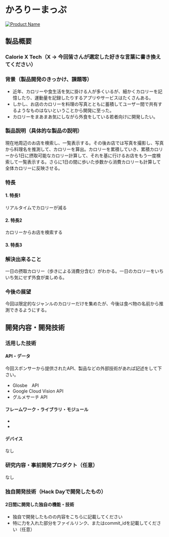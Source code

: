 # かろりーまっぷ

[![Product Name](image.png)](https://www.youtube.com/watch?v=G5rULR53uMk)

## 製品概要
### Calorie X Tech（X → 今回皆さんが選定した好きな言葉に書き換えてください）

### 背景（製品開発のきっかけ、課題等）
- 近年、カロリーや食生活を気に掛ける人が多くいるが、細かくカロリーを記憶したり、運動量を記録したりするアプリやサービスはたくさんある。
- しかし、お店のカロリーを料理の写真とともに蓄積してユーザー間で共有するようなものはないということから開発に至った。
- カロリーをまあまあ気にしながら外食をしている若者向けに開発したい。

### 製品説明（具体的な製品の説明）
現在地周辺のお店を検索し、一覧表示する。その後お店では写真を撮影し、写真から料理名を推測して、カロリーを算出。カロリーを累積していき、累積カロリーから1日に摂取可能なカロリー計算して、それを基に行けるお店をもう一度検索して一覧表示する。さらに1日の間に歩いた歩数から消費カロリーも計算して全体カロリーに反映させる。

### 特長

#### 1. 特長1
リアルタイムでカロリーが減る
#### 2. 特長2
カロリーからお店を検索する
#### 3. 特長3

### 解決出来ること
一日の摂取カロリー（歩きによる消費分含む）がわかる。一日のカロリーをいちいち気にせず外食が楽しめる。

### 今後の展望
今回は限定的なジャンルのカロリーだけを集めたが、今後は食べ物の名前から推測できるようにする。

## 開発内容・開発技術
### 活用した技術
#### API・データ
今回スポンサーから提供されたAPI、製品などの外部技術があれば記述をして下さい。

* Glosbe　API
* Google Cloud Vision API
* グルメサーチ API

#### フレームワーク・ライブラリ・モジュール
* 
* 

#### デバイス
なし

### 研究内容・事前開発プロダクト（任意）
なし

### 独自開発技術（Hack Dayで開発したもの）
#### 2日間に開発した独自の機能・技術
* 独自で開発したものの内容をこちらに記載してください
* 特に力を入れた部分をファイルリンク、またはcommit_idを記載してください（任意）
